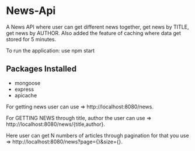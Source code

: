 # News-Api

A News API where user can get different news together, get news by TITLE, get news by AUTHOR. Also added the feature of caching where data get stored for 5 minutes.

To run the application: use npm start 

## Packages Installed
- mongoose
- express
- apicache

For getting news user can use => http://localhost:8080/news.

For GETTING NEWS through title, author the user can use => http://localhost:8080/news/{title,author}.

Here user can get N numbers of articles through pagination for that you use => http://localhost:8080/news?page={}&size={}.
